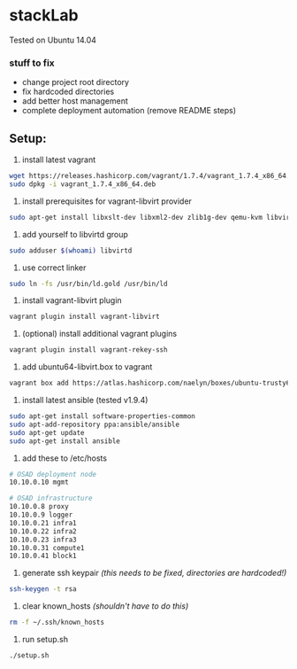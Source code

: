 # stackLab

Tested on Ubuntu 14.04

### stuff to fix
+ change project root directory
+ fix hardcoded directories
+ add better host management
+ complete deployment automation (remove README steps)

## Setup:

1. install latest vagrant

 ```bash
wget https://releases.hashicorp.com/vagrant/1.7.4/vagrant_1.7.4_x86_64.deb
sudo dpkg -i vagrant_1.7.4_x86_64.deb
```
1. install prerequisites for vagrant-libvirt provider

 ```bash
sudo apt-get install libxslt-dev libxml2-dev zlib1g-dev qemu-kvm libvirt-bin libvirt-dev ruby ruby-dev make
```

1. add yourself to libvirtd group

 ```bash
sudo adduser $(whoami) libvirtd
```

1. use correct linker

 ```bash
sudo ln -fs /usr/bin/ld.gold /usr/bin/ld
```

1. install vagrant-libvirt plugin

 ```bash
vagrant plugin install vagrant-libvirt
```

1. (optional) install additional vagrant plugins

 ```bash
vagrant plugin install vagrant-rekey-ssh
```

1. add ubuntu64-libvirt.box to vagrant

 ```bash
vagrant box add https://atlas.hashicorp.com/naelyn/boxes/ubuntu-trusty64-libvirt
```

1. install latest ansible (tested v1.9.4)

 ```bash
sudo apt-get install software-properties-common
sudo apt-add-repository ppa:ansible/ansible
sudo apt-get update
sudo apt-get install ansible
```

1. add these to /etc/hosts

 ```bash
# OSAD deployment node
10.10.0.10 mgmt

# OSAD infrastructure 
10.10.0.8 proxy
10.10.0.9 logger
10.10.0.21 infra1
10.10.0.22 infra2
10.10.0.23 infra3
10.10.0.31 compute1
10.10.0.41 block1
```

1. generate ssh keypair *(this needs to be fixed, directories are hardcoded!)*

 ```bash
ssh-keygen -t rsa
```

1. clear known_hosts *(shouldn't have to do this)*

 ```bash
rm -f ~/.ssh/known_hosts
```

1. run setup.sh

 ```bash
./setup.sh
```
